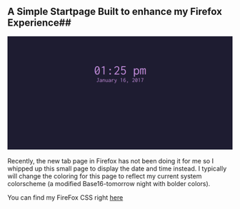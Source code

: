 ## A Simple Startpage Built to enhance my Firefox Experience##

![FF Home](/img/20170116-ffhomepage.png)

Recently, the new tab page in Firefox has not been doing it for me so I whipped
up this small page to display the date and time instead. I typically will change
the coloring for this page to reflect my current system colorscheme
(a modified Base16-tomorrow night with bolder colors).

You can find my FireFox CSS right [here](https://gist.github.com/source-decay/e6fec3c3bbbdd06476b15dd4f35ddcb3)
